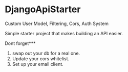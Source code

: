 # DjangoApiStarter
Custom User Model, Filtering, Cors, Auth System

Simple starter project that makes building an API easier.

Dont forget***
1. swap out your db for a real one.
2. Update your cors whitelist.
3. Set up your email client.
